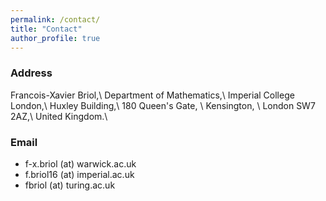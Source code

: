 ```yaml
---
permalink: /contact/
title: "Contact"
author_profile: true
---
```


### Address

Francois-Xavier Briol,\\
Department of Mathematics,\\
Imperial College London,\\
Huxley Building,\\
180 Queen's Gate, \\
Kensington, \\
London SW7 2AZ,\\ 
United Kingdom.\\


### Email

* f-x.briol (at) warwick.ac.uk
* f.briol16 (at) imperial.ac.uk
* fbriol (at) turing.ac.uk